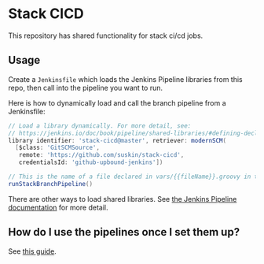# Stack CICD

This repository has shared functionality for stack ci/cd jobs.

## Usage

Create a `Jenkinsfile` which loads the Jenkins Pipeline libraries
from this repo, then call into the pipeline you want to run.

Here is how to dynamically load and call the branch pipeline from a
Jenkinsfile:

```groovy
// Load a library dynamically. For more detail, see:
// https://jenkins.io/doc/book/pipeline/shared-libraries/#defining-declarative-pipelines
library identifier: 'stack-cicd@master', retriever: modernSCM(
  [$class: 'GitSCMSource',
   remote: 'https://github.com/suskin/stack-cicd',
   credentialsId: 'github-upbound-jenkins'])

// This is the name of a file declared in vars/{{fileName}}.groovy in the library repository.
runStackBranchPipeline()
```

There are other ways to load shared libraries. See [the Jenkins Pipeline
documentation](https://jenkins.io/doc/book/pipeline/shared-libraries/)
for more detail.

## How do I use the pipelines once I set them up?

See [this guide](docs/pipelines.md).
